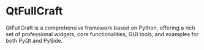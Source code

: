 # QtFullCraft
QtFullCraft is a comprehensive framework based on Python, offering a rich set of professional widgets, core functionalities, GUI tools, and examples for both PyQt and PySide.
